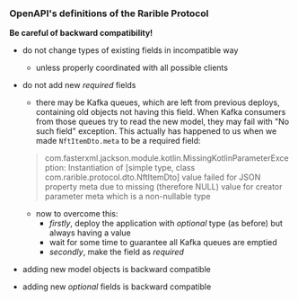 ### OpenAPI's definitions of the Rarible Protocol

**Be careful of backward compatibility!**
- do not change types of existing fields in incompatible way
  - unless properly coordinated with all possible clients
- do not add new *required* fields
  - there may be Kafka queues, which are left from previous deploys, containing old objects not having this field. 
  When Kafka consumers from those queues try to read the new model, they may fail with "No such field" exception.
 This actually has happened to us when we made `NftItemDto.meta` to be a required field:
  > com.fasterxml.jackson.module.kotlin.MissingKotlinParameterException: Instantiation of [simple type, class com.rarible.protocol.dto.NftItemDto] value failed for JSON property meta due to missing (therefore NULL) value for creator parameter meta which is a non-nullable type

  - now to overcome this: 
    - *firstly*, deploy the application with *optional* type (as before) but always having a value
    - wait for some time to guarantee all Kafka queues are emptied
    - *secondly*, make the field as *required*
- adding new model objects is backward compatible
- adding new *optional* fields is backward compatible
